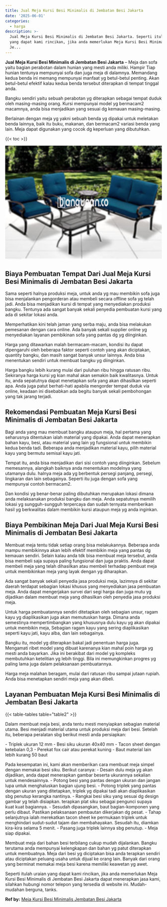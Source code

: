 ```yaml
---
title: Jual Meja Kursi Besi Minimalis di Jembatan Besi Jakarta
date: '2025-06-01'
categories:
  - harga
description: >-
  Jual Meja Kursi Besi Minimalis di Jembatan Besi Jakarta. Seperti itulah uraian
  yang dapat kami rincikan, jika anda memerlukan Meja Kursi Besi Minimalis di
  Je...
---
```


**Jual Meja Kursi Besi Minimalis di Jembatan Besi Jakarta** – Meja dan sofa yaitu bagian perabotan dalam hunian yang mesti anda miliki. Hampir Tiap hunian tentunya mempunyai sofa dan juga meja di dalamnya. Memandang kedua benda ini memang mempunyai manfaat yg betul-betul penting. Akan betul-betul efektif kalau kedua benda tersebut diterapkan di tempat tinggal anda.

Bangku sendiri yaitu sebuah perabotan yg diterapkan sebagai tempat duduk oleh masing-masing orang. Kursi mempunyai model yg bermacam2 macamnya, anda bisa menjadikan yang sesuai dg kemauan masing-masing.

Berlainan dengan meja yg yakni sebuah benda yg dipakai untuk meletakan benda lainnya, baik itu buku, makanan, dan bermacam2 variasi benda yang lain. Meja dapat digunakan yang cocok dg keperluan yang dibutuhkan.

{{< toc >}}

![Jual Meja Kursi Besi Minimalis di Jembatan Besi Jakarta](/images/jual-meja-besi-murah04.png)

## Biaya Pembuatan Tempat Dari Jual Meja Kursi Besi Minimalis di Jembatan Besi Jakarta

Sama seperti halnya produksi meja, untuk anda yg mau membikin sofa juga bisa menjalankan pengorderan atau membeli secara offline sofa yg telah jadi. Anda bisa menjadikan kursi di tempat yang menyediakan produksi bangku. Tentunya ada sangat banyak sekali penyedia pembuatan kursi yang ada di sekitar lokasi anda.

Memperhatikan kini telah jaman yang serba maju, anda bisa melakukan pemesanan dengan cara online. Ada banyak sekali supplier online yg menyediakan layanan pembikinan sofa yang pantas dg yg diinginkan.

Harga yang ditawarkan malah bermacam-macam, kondisi itu dapat dipengaruhi oleh beberapa faktor seperti contoh yang akan diciptakan, quantity bangku, dan masih sangat banyak unsur lainnya. Anda bisa menentukan sendiri untuk membuat bangku yg diinginkan.

Harga bangku lebih kurang mulai dari puluhan ribu hingga ratusan ribu. Sekiranya harga kursi yg kian mahal akan semakin baik kwalitasnya. Untuk itu, anda sepatutnya dapat menetapkan sofa yang akan dihasilkan seperti apa. Anda juga patut berhati-hati apabila mengorder tempat duduk via online, keadaan ini disebabkan ada begitu banyak sekali pembohongan yang tak jarang terjadi.

## Rekomendasi Pembuatan Meja Kursi Besi Minimalis di Jembatan Besi Jakarta

Bagi anda yang mau membuat bangku ataupun meja, hal pertama yang seharusnya ditentukan ialah material yang dipakai. Anda dapat menerapkan bahan kayu, besi, atau material yang lain yg fungsional untuk membikin kedua benda tadi. Beberapa anda menjadikan material kayu, pilih material kayu yang bermutu semisal kayu jati.

Tempat itu, anda bisa menjadikan dari sisi contoh yang diinginkan. Sebelum memesannya, alangkah baiknya anda menentukan modelnya yang utamanya dulu. halnya meja ada yg berbentuk persegi panjang, persegi, lingkaran dan lain sebagainya. Seperti itu juga dengan sofa yang mempunyai contoh bermacam2.

Dan kondisi yg benar-benar paling dibutuhkan merupakan lokasi dimana anda melaksanakan produksi bangku dan meja. Anda sepatutnya memilih lokasi yg sungguh-sungguh terpercaya dan sudah ternyata memberikan hasil yg berkwalitas dalam membikin kursi ataupun meja yg anda inginkan.

## Biaya Pembikinan Meja Dari Jual Meja Kursi Besi Minimalis di Jembatan Besi Jakarta

Membuat meja tentu tidak setiap orang bisa melakukannya. Beberapa anda mampu membikinnya akan lebih efektif membikin meja yang pantas dg kemauan sendiri. Selain kalau anda tdk bisa membuat meja tersebut, anda bisa membeli saja supaya paling fungsional dan juga praktis. Anda dapat membeli meja yang telah dihasilkan atau membeli terhadap pembuat meja untuk membikinkan meja yang layak dengan yg diharapkan.

Ada sangat banyak sekali penyedia jasa produksi meja, lazimnya di sekitar daerah terdapat sebagian lokasi khusus yang menyediakan jasa pembuatan meja. Anda dapat mengerjakan survei dari segi harga dan juga mutu yg dijadikan dalam membuat meja yang dihasilkan oleh penyedia jasa produksi meja.

Untuk harga pembuatannya sendiri ditetapkan oleh sebagian unsur, ragam kayu yg diaplikasikan juga akan memutuskan harga. Dimana anda semestinya mempertimbangkan yang khususnya dulu kayu yg akan dipakai untuk membikin meja, Sebagian ragam kayu yang sering diaplikasikan seperti kayu jati, kayu alba, dan lain sebagainya.

Bangku itu, model yg diterapkan bakal jadi penentuan harga juga. Mengamati ribet model yang dibuat karenanya kian mahal poin harga yg mesti anda bayarkan. Jika ini berakibat dari model yg kompleks membutuhkan ketelitian yg lebih tinggi. Bila ini memungkinkan progres yg paling lama juga dalam pelaksanaan pembuatannya.

Harga meja malahan beragam, mulai dari ratusan ribu sampai jutaan rupiah. Anda bisa menetapkan sendiri meja yang akan dibeli.

## Layanan Pembuatan Meja Kursi Besi Minimalis di Jembatan Besi Jakarta

{{< table-tables table="table2" >}}

Dalam membuat meja besi, anda tentu mesti menyiapkan sebagian material utama. Besi menjadi material utama untuk produksi meja dari besi. Setelah itu, beberapa peralatan sbg berikut mesti anda persiapkan:

\- Triplek ukuran 12 mm - Besi siku ukuran 40x40 mm - Tacon sheet dengan ketebalan 0,3 - Perekat fox cair atau perekat kuning - Baut material lain lebih kurang 50 baut

Pada kesempatan ini, kami akan memberikan cara membuat meja simpel dengan memakai besi siku. Berikut caranya: - Desain dulu meja yg akan dijadikan, anda dapat menerapkan gambar beserta ukurannya sekalian untuk mendesainnya. - Potong besi yang pantas dengan ukuran dan jangan lupa untuk menghaluskan bagian ujung besi. - Potong triplek yang pantas dengan ukuran yang ditetapkan, triplek yg dipakai tadi akan diaplikasikan sbg penutup kerangka nantinya. - Rangkai besi siku yang sesuai dg design gambar yg telah disiapkan. terapkan plat siku sebagai pengunci supaya kuat kuat bagiannya. - Sesudah dipasangkan, baut bagian-komponen yang perlu dibaut. Pastikan pelaksanaan pembautan dikerjakan dg pesat. - Tahap selanjutnya ialah merekatkan tacon sheet ke permukaan triplek untuk menghindari sudut-sudut tajam dan membahayakan. Sesudah itu, diamkan kira-kira selama 5 menit. - Pasang juga triplek lainnya sbg penutup. - Meja siap dipakai.

Membuat meja dari bahan besi terbilang cukup mudah dijalankan. Bangku terutama anda mempunyai kelengkapan dan bahan yg patut diterapkan untuk membuatnya. Meja dari besi yg diciptakan bisa anda terapkan sendiri atau diciptakan peluang usaha untuk dijual ke orang lain. Banyak dari orang yang berminat memakai meja besi karena memiliki keawetan yg awet.

Seperti itulah uraian yang dapat kami rincikan, jika anda memerlukan Meja Kursi Besi Minimalis di Jembatan Besi Jakarta dapat menerapkan jasa kami, silahkan hubungi nomor telepon yang tersedia di website ini. Mudah-mudahan berguna, tanks.

**Ref by:** [Meja Kursi Besi Minimalis Jembatan Besi Jakarta](https://id.wikipedia.org/wiki/Meja)

